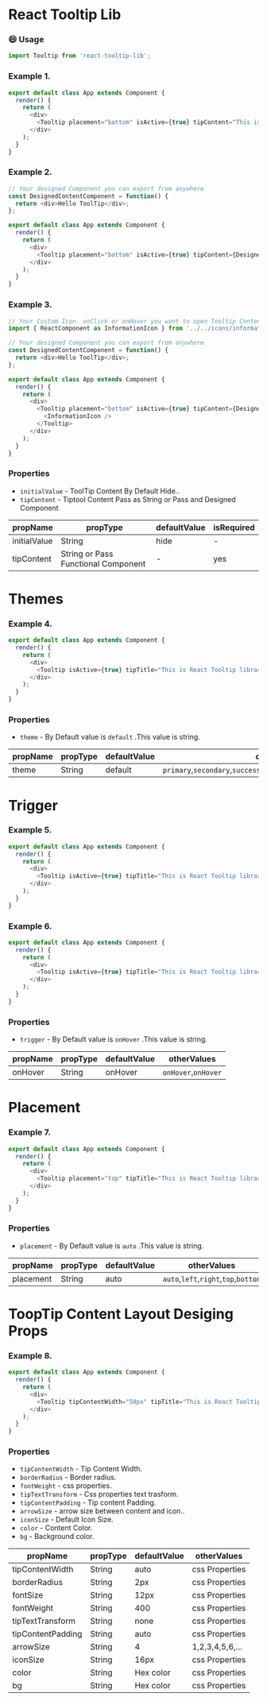 # React Tooltip Lib

### :smile: Usage

```js
import Tooltip from 'react-tooltip-lib';
```

### Example 1.

```js
export default class App extends Component {
  render() {
    return (
      <div>
        <Tooltip placement="bottom" isActive={true} tipContent="This is React Tooltip library" />
      </div>
    );
  }
}
```

### Example 2.

```js
// Your designed Component you can export from anywhere
const DesignedContentComponent = function() {
  return <div>Hello ToolTip</div>;
};

export default class App extends Component {
  render() {
    return (
      <div>
        <Tooltip placement="bottom" isActive={true} tipContent={DesignedContentComponent} />
      </div>
    );
  }
}
```

### Example 3.

```js
// Your Custom Icon. onClick or onHover you want to open Tooltip Content.By default icon is hint icons
import { ReactComponent as InformationIcon } from '../../icons/information.svg';

// Your designed Component you can export from anywhere
const DesignedContentComponent = function() {
  return <div>Hello ToolTip</div>;
};

export default class App extends Component {
  render() {
    return (
      <div>
        <Tooltip placement="bottom" isActive={true} tipContent={DesignedContentComponent}>
          <InformationIcon />
        </Tooltip>
      </div>
    );
  }
}
```

<!-- STORY -->

### Properties

- `initialValue` - ToolTip Content By Default Hide..
- `tipContent` - Tiptool Content Pass as String or Pass and Designed Component

| propName     | propType                            | defaultValue | isRequired |
| ------------ | ----------------------------------- | ------------ | ---------- |
| initialValue | String                              | hide         | -          |
| tipContent   | String or Pass Functional Component | -            | yes        |

# Themes

### Example 4.

```js
export default class App extends Component {
  render() {
    return (
      <div>
        <Tooltip isActive={true} tipTitle="This is React Tooltip library" theme="default" />
      </div>
    );
  }
}
```

<!-- STORY -->

### Properties

- `theme` - By Default value is `default` .This value is string.

| propName | propType | defaultValue | otherValues                                                                     |
| -------- | -------- | ------------ | ------------------------------------------------------------------------------- |
| theme    | String   | default      | `primary`,`secondary`,`success`,`danger`,`warning`,`info`,`light`,`dark`,`snow` |

# Trigger

### Example 5.

```js
export default class App extends Component {
  render() {
    return (
      <div>
        <Tooltip isActive={true} tipTitle="This is React Tooltip library" trigger="onHover" />
      </div>
    );
  }
}
```

### Example 6.

```js
export default class App extends Component {
  render() {
    return (
      <div>
        <Tooltip isActive={true} tipTitle="This is React Tooltip library" trigger="onHover" />
      </div>
    );
  }
}
```

<!-- STORY -->

### Properties

- `trigger` - By Default value is `onHover` .This value is string.

| propName | propType | defaultValue | otherValues         |
| -------- | -------- | ------------ | ------------------- |
| onHover  | String   | onHover      | `onHover`,`onHover` |

# Placement

### Example 7.

```js
export default class App extends Component {
  render() {
    return (
      <div>
        <Tooltip placement="top" tipTitle="This is React Tooltip library" />
      </div>
    );
  }
}
```

<!-- STORY -->

### Properties

- `placement` - By Default value is `auto` .This value is string.

| propName  | propType | defaultValue | otherValues                          |
| --------- | -------- | ------------ | ------------------------------------ |
| placement | String   | auto         | `auto`,`left`,`right`,`top`,`bottom` |

# ToopTip Content Layout Desiging Props

### Example 8.

```js
export default class App extends Component {
  render() {
    return (
      <div>
        <Tooltip tipContentWidth="50px" tipTitle="This is React Tooltip library" />
      </div>
    );
  }
}
```

<!-- STORY -->

### Properties

- `tipContentWidth` - Tip Content Width.
- `borderRadius` - Border radius.
- `fontWeight` - css properties.
- `tipTextTransform` - Css properties text trasform.
- `tipContentPadding` - Tip content Padding.
- `arrowSize` - arrow size between content and icon..
- `iconSize` - Default Icon Size.
- `color` - Content Color.
- `bg` - Background color.

| propName          | propType | defaultValue | otherValues     |
| ----------------- | -------- | ------------ | --------------- |
| tipContentWidth   | String   | auto         | css Properties  |
| borderRadius      | String   | 2px          | css Properties  |
| fontSize          | String   | 12px         | css Properties  |
| fontWeight        | String   | 400          | css Properties  |
| tipTextTransform  | String   | none         | css Properties  |
| tipContentPadding | String   | auto         | css Properties  |
| arrowSize         | String   | 4            | 1,2,3,4,5,6,... |
| iconSize          | String   | 16px         | css Properties  |
| color             | String   | Hex color    | css Properties  |
| bg                | String   | Hex color    | css Properties  |
